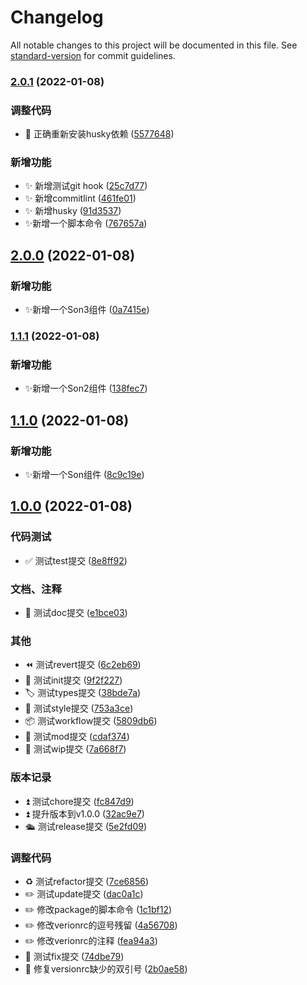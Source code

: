 # Changelog

All notable changes to this project will be documented in this file. See [standard-version](https://github.com/conventional-changelog/standard-version) for commit guidelines.

### [2.0.1](https://coderq-github/PlayGuitar-CoderQ-Sub/git-test/compare/v2.0.0...v2.0.1) (2022-01-08)


### 调整代码

* 🐛 正确重新安装husky依赖 ([5577648](https://coderq-github/PlayGuitar-CoderQ-Sub/git-test/commit/55776482a73156854f51e73483905b4624080e2f))


### 新增功能

* ✨ 新增测试git hook ([25c7d77](https://coderq-github/PlayGuitar-CoderQ-Sub/git-test/commit/25c7d7703f4d7f3677a9fb1d9f9bc917e03d12bd))
* ✨ 新增commitlint ([461fe01](https://coderq-github/PlayGuitar-CoderQ-Sub/git-test/commit/461fe01dad903fffbef1ce9e8c27aada96688d7a))
* ✨ 新增husky ([91d3537](https://coderq-github/PlayGuitar-CoderQ-Sub/git-test/commit/91d35372a1c916b73d7fc99674186a342fa695cf))
* ✨新增一个脚本命令 ([767657a](https://coderq-github/PlayGuitar-CoderQ-Sub/git-test/commit/767657a3f7036521d80296eb6c1effd47f8987d3))

## [2.0.0](https://coderq-github/PlayGuitar-CoderQ-Sub/git-test/compare/v1.1.1...v2.0.0) (2022-01-08)


### 新增功能

* ✨新增一个Son3组件 ([0a7415e](https://coderq-github/PlayGuitar-CoderQ-Sub/git-test/commit/0a7415e1beaf8947d7cf362e29b22e0bf3e2f77c))

### [1.1.1](https://coderq-github/PlayGuitar-CoderQ-Sub/git-test/compare/v1.1.0...v1.1.1) (2022-01-08)


### 新增功能

* ✨新增一个Son2组件 ([138fec7](https://coderq-github/PlayGuitar-CoderQ-Sub/git-test/commit/138fec7af049fc1477b3c3934d4a99a936949cee))

## [1.1.0](https://coderq-github/PlayGuitar-CoderQ-Sub/git-test/compare/v1.0.0...v1.1.0) (2022-01-08)


### 新增功能

* ✨新增一个Son组件 ([8c9c19e](https://coderq-github/PlayGuitar-CoderQ-Sub/git-test/commit/8c9c19ea4610c1815a329e07ec7f745bc4690d4c))

## [1.0.0](https://coderq-github/PlayGuitar-CoderQ-Sub/git-test/compare/v0.0.0...v1.0.0) (2022-01-08)


### 代码测试

* ✅ 测试test提交 ([8e8ff92](https://coderq-github/PlayGuitar-CoderQ-Sub/git-test/commit/8e8ff92b318c272c14c72fd2e330ad63316a74ca))


### 文档、注释

* 📝 测试doc提交 ([e1bce03](https://coderq-github/PlayGuitar-CoderQ-Sub/git-test/commit/e1bce03194229b0e534fd71833af4f7efc724bc1))


### 其他

* ⏪ 测试revert提交 ([6c2eb69](https://coderq-github/PlayGuitar-CoderQ-Sub/git-test/commit/6c2eb6968d4c92d3766ea76d5c2ae312187d1c55))
* 🌈 测试init提交 ([9f2f227](https://coderq-github/PlayGuitar-CoderQ-Sub/git-test/commit/9f2f2270cab75a8eb75a742e527abcfab48ffee9))
* 🏷  测试types提交 ([38bde7a](https://coderq-github/PlayGuitar-CoderQ-Sub/git-test/commit/38bde7a9a5b2ac7117be3c56f89b6fa4c3047269))
* 💅 测试style提交 ([753a3ce](https://coderq-github/PlayGuitar-CoderQ-Sub/git-test/commit/753a3cef98925014e11237375daf1da34be565cc))
* 📦 测试workflow提交 ([5809db6](https://coderq-github/PlayGuitar-CoderQ-Sub/git-test/commit/5809db62360e7f5430a2ef96b6dd9bfe8592fa54))
* 🤡 测试mod提交 ([cdaf374](https://coderq-github/PlayGuitar-CoderQ-Sub/git-test/commit/cdaf374d2ec8527bc0b4b547e8afabdc5c7e7998))
* 🚧 测试wip提交 ([7a668f7](https://coderq-github/PlayGuitar-CoderQ-Sub/git-test/commit/7a668f7b7098ba794193f657ca74f0f7001fb466))


### 版本记录

* ⏫ 测试chore提交 ([fc847d9](https://coderq-github/PlayGuitar-CoderQ-Sub/git-test/commit/fc847d9d3566009bc6b4be5e403e5b0cdf329d19))
* ⏫ 提升版本到v1.0.0 ([32ac9e7](https://coderq-github/PlayGuitar-CoderQ-Sub/git-test/commit/32ac9e7d9d68984a552fd5aaf937ff15b2fd4b00))
* 🛳  测试release提交 ([5e2fd09](https://coderq-github/PlayGuitar-CoderQ-Sub/git-test/commit/5e2fd09d1b6ce631101363db667e13261ae25564))


### 调整代码

* ♻️ 测试refactor提交 ([7ce6856](https://coderq-github/PlayGuitar-CoderQ-Sub/git-test/commit/7ce68569efab1f8be89148d235f39a44dd5445fe))
* ✏️  测试update提交 ([dac0a1c](https://coderq-github/PlayGuitar-CoderQ-Sub/git-test/commit/dac0a1c40f2d4ef865835c795f679a5c41d48db0))
* ✏️  修改package的脚本命令 ([1c1bf12](https://coderq-github/PlayGuitar-CoderQ-Sub/git-test/commit/1c1bf12450ba3c18f9ac264b2bd80ad81b82611f))
* ✏️  修改verionrc的逗号残留 ([4a56708](https://coderq-github/PlayGuitar-CoderQ-Sub/git-test/commit/4a56708cde2b72b125467bf7b7cb9595f2774524))
* ✏️  修改verionrc的注释 ([fea94a3](https://coderq-github/PlayGuitar-CoderQ-Sub/git-test/commit/fea94a332c0996c801859e691fc2fe49756f8842))
* 🐛 测试fix提交 ([74dbe79](https://coderq-github/PlayGuitar-CoderQ-Sub/git-test/commit/74dbe798e1ab02ab62d491b41b0ba0ee3f8b055f))
* 🐛 修复versionrc缺少的双引号 ([2b0ae58](https://coderq-github/PlayGuitar-CoderQ-Sub/git-test/commit/2b0ae58f01b0f18d08c9d82ee34af770f778f245))
